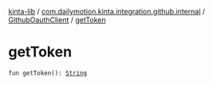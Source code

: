 [kinta-lib](../../index.md) / [com.dailymotion.kinta.integration.github.internal](../index.md) / [GithubOauthClient](index.md) / [getToken](./get-token.md)

# getToken

`fun getToken(): `[`String`](https://kotlinlang.org/api/latest/jvm/stdlib/kotlin/-string/index.html)